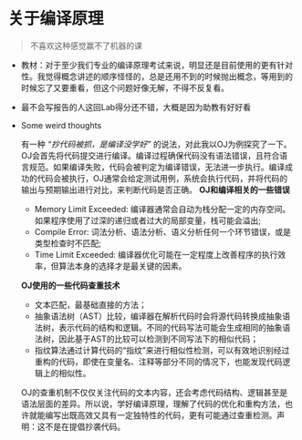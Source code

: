 # 关于编译原理

> 不喜欢这种感觉赢不了机器的课

- 教材：对于至少我们专业的编译原理考试来说，明显还是目前使用的更有针对性。我觉得概念讲述的顺序怪怪的，总是还用不到的时候抛出概念，等用到的时候忘了又要重看，但这个问题好像无解，不得不反复看。
- 最不会写报告的人这回Lab得分还不错，大概是因为助教有好好看
- Some weird thoughts
    
    有一种 *“抄代码被抓，是编译没学好”* 的说法，对此我以OJ为例探究了一下。
    OJ会首先将代码提交进行编译。编译过程确保代码没有语法错误，且符合语言规范。如果编译失败，代码会被判定为编译错误，无法进一步执行。编译成功的代码会被执行，OJ通常会给定测试用例，系统会执行代码，并将代码的输出与预期输出进行对比，来判断代码是否正确。
    **OJ和编译相关的一些错误**
    - Memory Limit Exceeded: 编译器通常会自动为栈分配一定的内存空间。如果程序使用了过深的递归或者过大的局部变量，栈可能会溢出; 
    - Compile Error: 词法分析、语法分析、语义分析任何一个环节错误，或是类型检查时不匹配; 
    - Time Limit Exceeded: 编译器优化可能在一定程度上改善程序的执行效率，但算法本身的选择才是最关键的因素。
	
    **OJ使用的一些代码查重技术**
    - 文本匹配，最基础直接的方法；
    - 抽象语法树（AST）比较，编译器在解析代码时会将源代码转换成抽象语法树，表示代码的结构和逻辑。不同的代码写法可能会生成相同的抽象语法树，因此基于AST的比较可以检测到不同写法下的相似代码；
    - 指纹算法通过计算代码的“指纹”来进行相似性检测，可以有效地识别经过重构的代码，即使在变量名、注释等部分不同的情况下，也能发现代码逻辑上的相似性。
    
    OJ的查重机制不仅仅关注代码的文本内容，还会考虑代码结构、逻辑甚至是语法层面的差异。所以说，学好编译原理，理解了代码的优化和重构方法，也许就能编写出既高效又具有一定独特性的代码，更有可能通过查重检测。声明：这不是在提倡抄袭代码。
